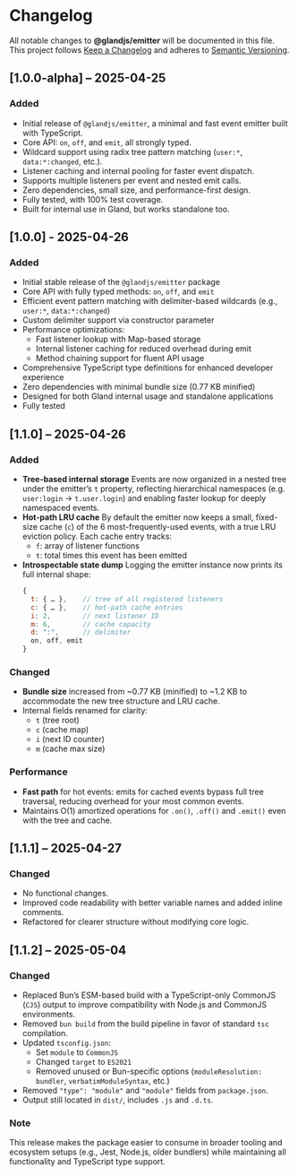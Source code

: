 # Changelog

All notable changes to **@glandjs/emitter** will be documented in this file.
This project follows [Keep a Changelog](https://keepachangelog.com/en/1.0.0/) and adheres to [Semantic Versioning](https://semver.org/spec/v2.0.0.html).

## [1.0.0-alpha] – 2025-04-25

### Added

- Initial release of `@glandjs/emitter`, a minimal and fast event emitter built with TypeScript.
- Core API: `on`, `off`, and `emit`, all strongly typed.
- Wildcard support using radix tree pattern matching (`user:*`, `data:*:changed`, etc.).
- Listener caching and internal pooling for faster event dispatch.
- Supports multiple listeners per event and nested emit calls.
- Zero dependencies, small size, and performance-first design.
- Fully tested, with 100% test coverage.
- Built for internal use in Gland, but works standalone too.

## [1.0.0] - 2025-04-26

### Added

- Initial stable release of the `@glandjs/emitter` package
- Core API with fully typed methods: `on`, `off`, and `emit`
- Efficient event pattern matching with delimiter-based wildcards (e.g., `user:*`, `data:*:changed`)
- Custom delimiter support via constructor parameter
- Performance optimizations:
  - Fast listener lookup with Map-based storage
  - Internal listener caching for reduced overhead during emit
  - Method chaining support for fluent API usage
- Comprehensive TypeScript type definitions for enhanced developer experience
- Zero dependencies with minimal bundle size (0.77 KB minified)
- Designed for both Gland internal usage and standalone applications
- Fully tested

## [1.1.0] – 2025-04-26

### Added

- **Tree-based internal storage**
  Events are now organized in a nested tree under the emitter’s `t` property, reflecting hierarchical namespaces (e.g. `user:login` → `t.user.login`) and enabling faster lookup for deeply namespaced events.
- **Hot-path LRU cache**
  By default the emitter now keeps a small, fixed-size cache (`c`) of the 6 most-frequently-used events, with a true LRU eviction policy. Each cache entry tracks:
  - `f`: array of listener functions
  - `t`: total times this event has been emitted
- **Introspectable state dump**
  Logging the emitter instance now prints its full internal shape:
  ```js
  {
    t: { … },    // tree of all registered listeners
    c: { … },    // hot-path cache entries
    i: 2,        // next listener ID
    m: 6,        // cache capacity
    d: ":",      // delimiter
    on, off, emit
  }
  ```

### Changed

- **Bundle size** increased from ~0.77 KB (minified) to ~1.2 KB to accommodate the new tree structure and LRU cache.
- Internal fields renamed for clarity:
  - `t` (tree root)
  - `c` (cache map)
  - `i` (next ID counter)
  - `m` (cache max size)

### Performance

- **Fast path** for hot events: emits for cached events bypass full tree traversal, reducing overhead for your most common events.
- Maintains O(1) amortized operations for `.on()`, `.off()` and `.emit()` even with the tree and cache.

## [1.1.1] – 2025-04-27

### Changed

- No functional changes.
- Improved code readability with better variable names and added inline comments.
- Refactored for clearer structure without modifying core logic.

## [1.1.2] – 2025-05-04

### Changed

- Replaced Bun’s ESM-based build with a TypeScript-only CommonJS (`CJS`) output to improve compatibility with Node.js and CommonJS environments.
- Removed `bun build` from the build pipeline in favor of standard `tsc` compilation.
- Updated `tsconfig.json`:
  - Set `module` to `CommonJS`
  - Changed `target` to `ES2021`
  - Removed unused or Bun-specific options (`moduleResolution: bundler`, `verbatimModuleSyntax`, etc.)
- Removed `"type": "module"` and `"module"` fields from `package.json`.
- Output still located in `dist/`, includes `.js` and `.d.ts`.

### Note

This release makes the package easier to consume in broader tooling and ecosystem setups (e.g., Jest, Node.js, older bundlers) while maintaining all functionality and TypeScript type support.
